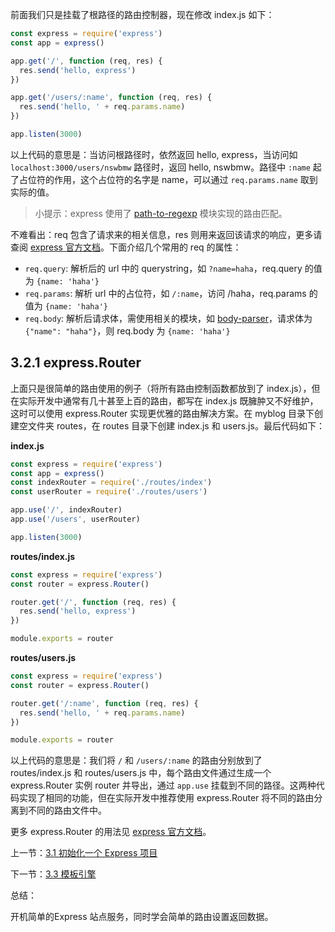 前面我们只是挂载了根路径的路由控制器，现在修改 index.js 如下：

```js
const express = require('express')
const app = express()

app.get('/', function (req, res) {
  res.send('hello, express')
})

app.get('/users/:name', function (req, res) {
  res.send('hello, ' + req.params.name)
})

app.listen(3000)
```

以上代码的意思是：当访问根路径时，依然返回 hello, express，当访问如 `localhost:3000/users/nswbmw` 路径时，返回 hello, nswbmw。路径中 `:name` 起了占位符的作用，这个占位符的名字是 name，可以通过 `req.params.name` 取到实际的值。

> 小提示：express 使用了 [path-to-regexp](https://www.npmjs.com/package/path-to-regexp) 模块实现的路由匹配。

不难看出：req 包含了请求来的相关信息，res 则用来返回该请求的响应，更多请查阅 [express 官方文档](http://expressjs.com/en/4x/api.html)。下面介绍几个常用的 req 的属性：

- `req.query`: 解析后的 url 中的 querystring，如 `?name=haha`，req.query 的值为 `{name: 'haha'}`
- `req.params`: 解析 url 中的占位符，如 `/:name`，访问 /haha，req.params 的值为 `{name: 'haha'}`
- `req.body`: 解析后请求体，需使用相关的模块，如 [body-parser](https://www.npmjs.com/package/body-parser)，请求体为 `{"name": "haha"}`，则 req.body 为 `{name: 'haha'}`

## 3.2.1 express.Router

上面只是很简单的路由使用的例子（将所有路由控制函数都放到了 index.js），但在实际开发中通常有几十甚至上百的路由，都写在 index.js 既臃肿又不好维护，这时可以使用 express.Router 实现更优雅的路由解决方案。在 myblog 目录下创建空文件夹 routes，在 routes 目录下创建 index.js 和 users.js。最后代码如下：

**index.js**

```js
const express = require('express')
const app = express()
const indexRouter = require('./routes/index')
const userRouter = require('./routes/users')

app.use('/', indexRouter)
app.use('/users', userRouter)

app.listen(3000)
```

**routes/index.js**

```js
const express = require('express')
const router = express.Router()

router.get('/', function (req, res) {
  res.send('hello, express')
})

module.exports = router
```

**routes/users.js**

```js
const express = require('express')
const router = express.Router()

router.get('/:name', function (req, res) {
  res.send('hello, ' + req.params.name)
})

module.exports = router
```

以上代码的意思是：我们将 `/` 和 `/users/:name` 的路由分别放到了 routes/index.js 和 routes/users.js 中，每个路由文件通过生成一个 express.Router 实例 router 并导出，通过 `app.use` 挂载到不同的路径。这两种代码实现了相同的功能，但在实际开发中推荐使用 express.Router 将不同的路由分离到不同的路由文件中。

更多 express.Router 的用法见 [express 官方文档](http://expressjs.com/en/4x/api.html#router)。

上一节：[3.1 初始化一个 Express 项目](https://github.com/nswbmw/N-blog/blob/master/book/3.1%20%E5%88%9D%E5%A7%8B%E5%8C%96%E4%B8%80%E4%B8%AA%20Express%20%E9%A1%B9%E7%9B%AE.md)

下一节：[3.3 模板引擎](https://github.com/nswbmw/N-blog/blob/master/book/3.3%20%E6%A8%A1%E6%9D%BF%E5%BC%95%E6%93%8E.md)

总结：

开机简单的Express 站点服务，同时学会简单的路由设置返回数据。